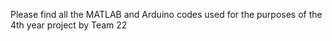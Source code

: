 Please find all the MATLAB and Arduino codes used for the purposes of the 4th year project by Team 22

